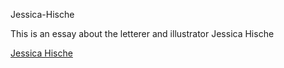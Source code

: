 Jessica-Hische
 
This is an essay about the letterer and illustrator Jessica Hische

[Jessica Hische](/jessica_hische_finial.html)
